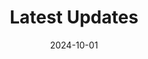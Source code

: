 ---
title: Latest Updates
date: 2024-10-01
type: landing

sections:
  - block: collection
    content:
      title: Latest Updates
      subtitle:
      text:
      count: 5
      filters:
        author: ''
        category: ''
        exclude_featured: false
        publication_type: ''
        tag: ''
      offset: 0
      order: desc
      page_type: post
    design:
      view: card
      columns: '1'
---